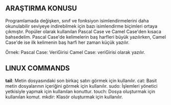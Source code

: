 ## ARAŞTIRMA KONUSU

Programlamada değişken, sınıf ve fonksiyon isimlendirmelerini daha okunulabilir seviyeye indirebilmek için bazı isimlendirme biçimleri ortaya çıkmıştır. Popüler olarak kullanılan Pascal Case ve Camel Case'den kısaca bahsedelim. Pascal Case'de kelimelerin baş harfleri büyük yazılırken, Camel Case'de ise ilk kelimenin baş harfi her zaman küçük yazılır. 

Örnek:
Pascal Case: VeriGirisi
Camel Case: veriGirisi olarak yazılır.

## LINUX COMMANDS

<b>tail</b>: Metin dosyasındaki son birkaç satırı görmek için kullanılır.
cat: Basit metin dosyalarının içeriğini görmek için kullanılır.
sudo: İşlemleri yönetici yetkisiyle yapmak için kullanılan konuttur.
touch: Dosya oluşturmak için kullanılan komut.
mkdir: Klasör oluşturmak için kullanılır.
